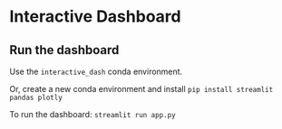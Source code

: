 # Interactive Dashboard

## Run the dashboard

Use the `interactive_dash` conda environment.

Or, create a new conda environment and install `pip install streamlit pandas plotly`

To run the dashboard: `streamlit run app.py`
